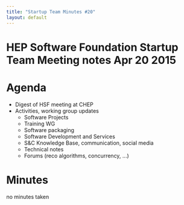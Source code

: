 ```yaml
---
title: "Startup Team Minutes #20"
layout: default
---
```


# HEP Software Foundation Startup Team Meeting notes Apr 20 2015

# Agenda
- Digest of HSF meeting at CHEP
- Activities, working group updates
    - Software Projects
    - Training WG
    - Software packaging
    - Software Development and Services
    - S&C Knowledge Base, communication, social media
    - Technical notes
    - Forums (reco algorithms, concurrency, ...)

# Minutes
no minutes taken
